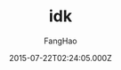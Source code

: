 ---
title: idk
github: 'https://github.com/UniFreak/unifreak.github.io'
demo: 'https://unifreak.github.io'
author: FangHao
ssg:
  - Jekyll
cms:
  - No Cms
date: 2015-07-22T02:24:05.000Z
github_branch: master
description: A simple jekyll theme.
stale: false
---